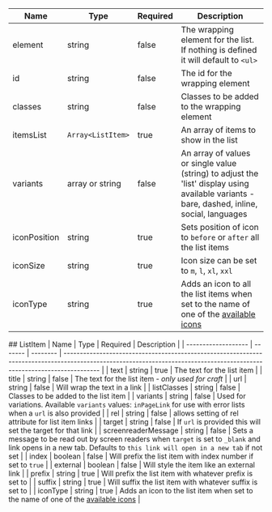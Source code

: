 | Name         | Type              | Required | Description                                                                                                                                 |
| ------------ | ----------------- | -------- | ------------------------------------------------------------------------------------------------------------------------------------------- |
| element      | string            | false    | The wrapping element for the list. If nothing is defined it will default to `<ul>`                                                          |
| id           | string            | false    | The id for the wrapping element                                                                                                             |
| classes      | string            | false    | Classes to be added to the wrapping element                                                                                                 |
| itemsList    | `Array<ListItem>` | true     | An array of items to show in the list                                                                                                       |
| variants     | array or string   | false    | An array of values or single value (string) to adjust the 'list' display using available variants - bare, dashed, inline, social, languages |
| iconPosition | string            | true     | Sets position of icon to `before` or `after` all the list items                                                                             |
| iconSize     | string            | true     | Icon size can be set to `m`, `l`, `xl`, `xxl`                                                                                               |
| iconType     | string            | true     | Adds an icon to all the list items when set to the name of one of the [available icons](/foundations/icons#a-to-z)                          |

## ListItem
| Name | Type | Required | Description |
| ------------------- | ------- | -------- | ----------------------------------------------------------------------------------------------------------------------------------------------------------------------- |
| text | string | true | The text for the list item |
| title | string | false | The text for the list item - _only used for craft_ |
| url | string | false | Will wrap the text in a link |
| listClasses | string | false | Classes to be added to the list item |
| variants | string | false | Used for variations. Available `variants` values: `inPageLink` for use with error lists when a `url` is also provided |
| rel | string | false | allows setting of rel attribute for list item links |
| target | string | false | If `url` is provided this will set the target for that link |
| screenreaderMessage | string | false | Sets a message to be read out by screen readers when `target` is set to `_blank` and link opens in a new tab. Defaults to `this link will open in a new tab` if not set |
| index | boolean | false | Will prefix the list item with index number if set to `true` |
| external | boolean | false | Will style the item like an external link |
| prefix | string | true | Will prefix the list item with whatever prefix is set to |
| suffix | string | true | Will suffix the list item with whatever suffix is set to |
| iconType | string | true | Adds an icon to the list item when set to the name of one of the [available icons](/foundations/icons#a-to-z) |
